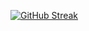 
<a href="https://github.com/Gba-Games-html"><img src="https://streak-stats.demolab.com?user=Gba-Games-html&theme=burnt-neon" alt="GitHub Streak" /></a>
